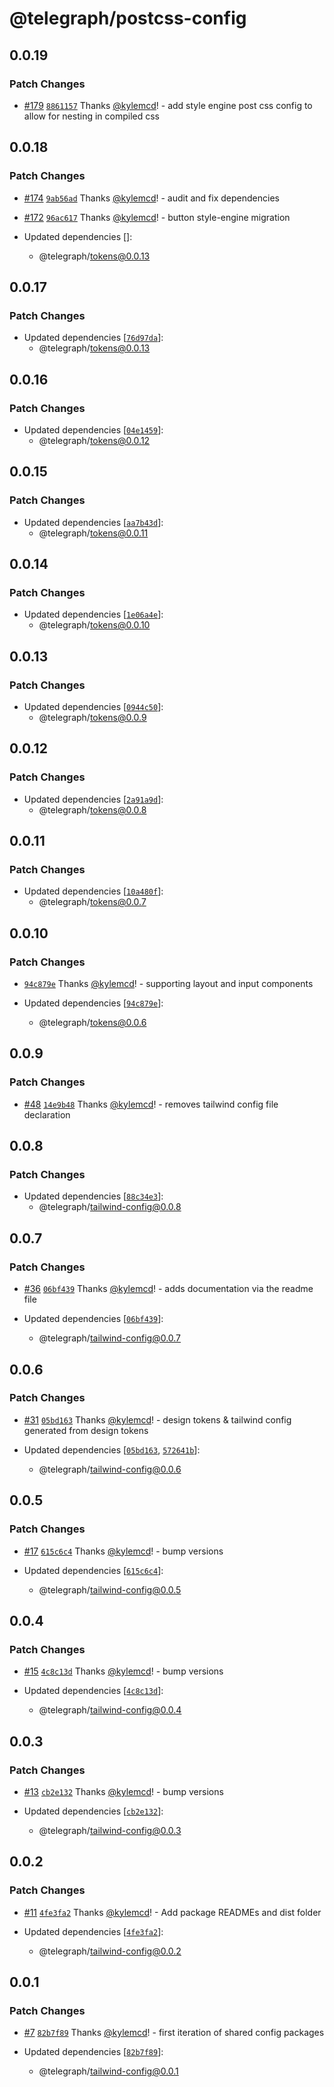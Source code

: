 # @telegraph/postcss-config

## 0.0.19

### Patch Changes

- [#179](https://github.com/knocklabs/telegraph/pull/179) [`8861157`](https://github.com/knocklabs/telegraph/commit/8861157ed25d0f1cf35f0ecd233b8cfdbeeb80f3) Thanks [@kylemcd](https://github.com/kylemcd)! - add style engine post css config to allow for nesting in compiled css

## 0.0.18

### Patch Changes

- [#174](https://github.com/knocklabs/telegraph/pull/174) [`9ab56ad`](https://github.com/knocklabs/telegraph/commit/9ab56ad877b964e1f21ff24312957cc6df519756) Thanks [@kylemcd](https://github.com/kylemcd)! - audit and fix dependencies

- [#172](https://github.com/knocklabs/telegraph/pull/172) [`96ac617`](https://github.com/knocklabs/telegraph/commit/96ac61740a39fa8f769946afdf16e02434c39770) Thanks [@kylemcd](https://github.com/kylemcd)! - button style-engine migration

- Updated dependencies []:
  - @telegraph/tokens@0.0.13

## 0.0.17

### Patch Changes

- Updated dependencies [[`76d97da`](https://github.com/knocklabs/telegraph/commit/76d97daac50c92ad6a1e59fcaa73c98728266297)]:
  - @telegraph/tokens@0.0.13

## 0.0.16

### Patch Changes

- Updated dependencies [[`04e1459`](https://github.com/knocklabs/telegraph/commit/04e14597ed2148354923023b3668f63387ce63c4)]:
  - @telegraph/tokens@0.0.12

## 0.0.15

### Patch Changes

- Updated dependencies [[`aa7b43d`](https://github.com/knocklabs/telegraph/commit/aa7b43d6a43aadab268abb2d93c67ad2c9dd981a)]:
  - @telegraph/tokens@0.0.11

## 0.0.14

### Patch Changes

- Updated dependencies [[`1e06a4e`](https://github.com/knocklabs/telegraph/commit/1e06a4e505ec5a2d6bdebf3d6355fa9c7f8d12fa)]:
  - @telegraph/tokens@0.0.10

## 0.0.13

### Patch Changes

- Updated dependencies [[`0944c50`](https://github.com/knocklabs/telegraph/commit/0944c50e3043ab010405db468733a78c618777d0)]:
  - @telegraph/tokens@0.0.9

## 0.0.12

### Patch Changes

- Updated dependencies [[`2a91a9d`](https://github.com/knocklabs/telegraph/commit/2a91a9d77798390afeccbacf9dc1ca232c391668)]:
  - @telegraph/tokens@0.0.8

## 0.0.11

### Patch Changes

- Updated dependencies [[`10a480f`](https://github.com/knocklabs/telegraph/commit/10a480f1013bcdfb1805012ce503f4bb7b52e724)]:
  - @telegraph/tokens@0.0.7

## 0.0.10

### Patch Changes

- [`94c879e`](https://github.com/knocklabs/telegraph/commit/94c879ed645a7b9b1385c2232dfc0d182d20dad2) Thanks [@kylemcd](https://github.com/kylemcd)! - supporting layout and input components

- Updated dependencies [[`94c879e`](https://github.com/knocklabs/telegraph/commit/94c879ed645a7b9b1385c2232dfc0d182d20dad2)]:
  - @telegraph/tokens@0.0.6

## 0.0.9

### Patch Changes

- [#48](https://github.com/knocklabs/telegraph/pull/48) [`14e9b48`](https://github.com/knocklabs/telegraph/commit/14e9b484a99b9e40460a91350297fefa9e98abd2) Thanks [@kylemcd](https://github.com/kylemcd)! - removes tailwind config file declaration

## 0.0.8

### Patch Changes

- Updated dependencies [[`88c34e3`](https://github.com/knocklabs/telegraph/commit/88c34e35e0fd221b48e3f27ad5722e01295f06a2)]:
  - @telegraph/tailwind-config@0.0.8

## 0.0.7

### Patch Changes

- [#36](https://github.com/knocklabs/telegraph/pull/36) [`06bf439`](https://github.com/knocklabs/telegraph/commit/06bf439773d05154e9cc4a6523382a73330c4060) Thanks [@kylemcd](https://github.com/kylemcd)! - adds documentation via the readme file

- Updated dependencies [[`06bf439`](https://github.com/knocklabs/telegraph/commit/06bf439773d05154e9cc4a6523382a73330c4060)]:
  - @telegraph/tailwind-config@0.0.7

## 0.0.6

### Patch Changes

- [#31](https://github.com/knocklabs/telegraph/pull/31) [`05bd163`](https://github.com/knocklabs/telegraph/commit/05bd1637a93ede8b3ad13c6943c5e454114fca32) Thanks [@kylemcd](https://github.com/kylemcd)! - design tokens & tailwind config generated from design tokens

- Updated dependencies [[`05bd163`](https://github.com/knocklabs/telegraph/commit/05bd1637a93ede8b3ad13c6943c5e454114fca32), [`572641b`](https://github.com/knocklabs/telegraph/commit/572641b5eb828f06110a0d573dae8b43e6c33cf1)]:
  - @telegraph/tailwind-config@0.0.6

## 0.0.5

### Patch Changes

- [#17](https://github.com/knocklabs/telegraph/pull/17) [`615c6c4`](https://github.com/knocklabs/telegraph/commit/615c6c4f835819933ab292ecbdf12cba3b95f446) Thanks [@kylemcd](https://github.com/kylemcd)! - bump versions

- Updated dependencies [[`615c6c4`](https://github.com/knocklabs/telegraph/commit/615c6c4f835819933ab292ecbdf12cba3b95f446)]:
  - @telegraph/tailwind-config@0.0.5

## 0.0.4

### Patch Changes

- [#15](https://github.com/knocklabs/telegraph/pull/15) [`4c8c13d`](https://github.com/knocklabs/telegraph/commit/4c8c13d877b3065d03c156519646a5641185da17) Thanks [@kylemcd](https://github.com/kylemcd)! - bump versions

- Updated dependencies [[`4c8c13d`](https://github.com/knocklabs/telegraph/commit/4c8c13d877b3065d03c156519646a5641185da17)]:
  - @telegraph/tailwind-config@0.0.4

## 0.0.3

### Patch Changes

- [#13](https://github.com/knocklabs/telegraph/pull/13) [`cb2e132`](https://github.com/knocklabs/telegraph/commit/cb2e1322647c2f86c72bca4a1fe342c530ba9feb) Thanks [@kylemcd](https://github.com/kylemcd)! - bump versions

- Updated dependencies [[`cb2e132`](https://github.com/knocklabs/telegraph/commit/cb2e1322647c2f86c72bca4a1fe342c530ba9feb)]:
  - @telegraph/tailwind-config@0.0.3

## 0.0.2

### Patch Changes

- [#11](https://github.com/knocklabs/telegraph/pull/11) [`4fe3fa2`](https://github.com/knocklabs/telegraph/commit/4fe3fa2eda03d14301ab58977a8ce4e122187d9d) Thanks [@kylemcd](https://github.com/kylemcd)! - Add package READMEs and dist folder

- Updated dependencies [[`4fe3fa2`](https://github.com/knocklabs/telegraph/commit/4fe3fa2eda03d14301ab58977a8ce4e122187d9d)]:
  - @telegraph/tailwind-config@0.0.2

## 0.0.1

### Patch Changes

- [#7](https://github.com/knocklabs/telegraph/pull/7) [`82b7f89`](https://github.com/knocklabs/telegraph/commit/82b7f89254b8bb53f1a2ac0aacb27103acb76337) Thanks [@kylemcd](https://github.com/kylemcd)! - first iteration of shared config packages

- Updated dependencies [[`82b7f89`](https://github.com/knocklabs/telegraph/commit/82b7f89254b8bb53f1a2ac0aacb27103acb76337)]:
  - @telegraph/tailwind-config@0.0.1
